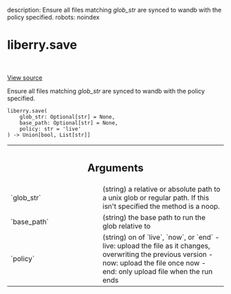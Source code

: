 description: Ensure all files matching *glob_str* are synced to wandb with the policy specified.
robots: noindex

# liberry.save

<!-- Insert buttons and diff -->

<table class="tfo-notebook-buttons tfo-api nocontent" align="left">

</table>

<a target="_blank" href="https://charlesfrye.gitbook.io/docs-box/library/sdk/wandb_run.py">View source</a>



Ensure all files matching *glob_str* are synced to wandb with the policy specified.

<pre class="devsite-click-to-copy prettyprint lang-py tfo-signature-link">
<code>liberry.save(
    glob_str: Optional[str] = None,
    base_path: Optional[str] = None,
    policy: str = &#x27;live&#x27;
) -> Union[bool, List[str]]
</code></pre>



<!-- Placeholder for "Used in" -->


<!-- Tabular view -->
 <table class="responsive fixed orange">
<colgroup><col width="214px"><col></colgroup>
<tr><th colspan="2"><h2 class="add-link">Arguments</h2></th></tr>

<tr>
<td>
`glob_str`
</td>
<td>
(string) a relative or absolute path to a unix glob or regular
path.  If this isn't specified the method is a noop.
</td>
</tr><tr>
<td>
`base_path`
</td>
<td>
(string) the base path to run the glob relative to
</td>
</tr><tr>
<td>
`policy`
</td>
<td>
(string) on of `live`, `now`, or `end`
- live: upload the file as it changes, overwriting the previous version
- now: upload the file once now
- end: only upload file when the run ends
</td>
</tr>
</table>

